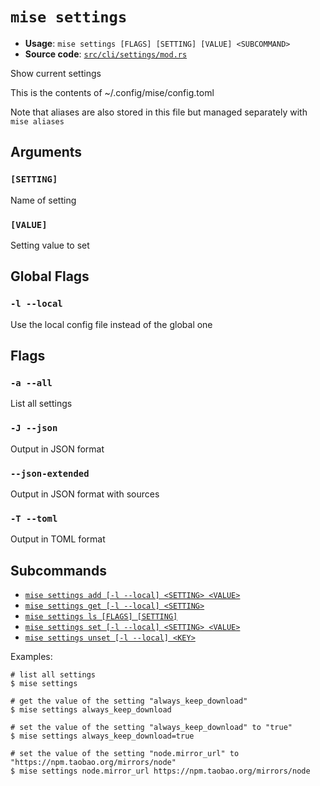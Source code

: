 # `mise settings`

- **Usage**: `mise settings [FLAGS] [SETTING] [VALUE] <SUBCOMMAND>`
- **Source code**: [`src/cli/settings/mod.rs`](https://github.com/jdx/mise/blob/main/src/cli/settings/mod.rs)

Show current settings

This is the contents of ~/.config/mise/config.toml

Note that aliases are also stored in this file
but managed separately with `mise aliases`

## Arguments

### `[SETTING]`

Name of setting

### `[VALUE]`

Setting value to set

## Global Flags

### `-l --local`

Use the local config file instead of the global one

## Flags

### `-a --all`

List all settings

### `-J --json`

Output in JSON format

### `--json-extended`

Output in JSON format with sources

### `-T --toml`

Output in TOML format

## Subcommands

- [`mise settings add [-l --local] <SETTING> <VALUE>`](/cli/settings/add.md)
- [`mise settings get [-l --local] <SETTING>`](/cli/settings/get.md)
- [`mise settings ls [FLAGS] [SETTING]`](/cli/settings/ls.md)
- [`mise settings set [-l --local] <SETTING> <VALUE>`](/cli/settings/set.md)
- [`mise settings unset [-l --local] <KEY>`](/cli/settings/unset.md)

Examples:
```
# list all settings
$ mise settings

# get the value of the setting "always_keep_download"
$ mise settings always_keep_download

# set the value of the setting "always_keep_download" to "true"
$ mise settings always_keep_download=true

# set the value of the setting "node.mirror_url" to "https://npm.taobao.org/mirrors/node"
$ mise settings node.mirror_url https://npm.taobao.org/mirrors/node
```
